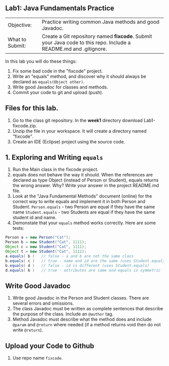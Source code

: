 ## Lab1: Java Fundamentals Practice

|   |   |
|---------|--------------------------------------------------|
|Objective: |Practice writing common Java methods and good Javadoc.|
|What to Submit: |Create a Git repository named **fixcode**. Submit your Java code to this repo. Include a README.md and .gitignore.            |

In this lab you will do these things:

1. Fix some bad code in the "fixcode" project.
2. Write an "equals" method, and discover why it should always be declared as `equals(Object other)`.
3. Write good Javadoc for classes and methods.
4. Commit your code to git and upload (push).

## Files for this lab.

1. Go to the class git repository. In the **week1** directory download Lab1-fixcode.zip.
2. Unzip the file in your workspace.  It will create a directory named "fixcode".
3. Create an IDE (Eclipse) project using the source code.


## 1. Exploring and Writing `equals`

1. Run the Main class in the fixcode project.
2. equals does not behave the way it should. When the references are declared as type Object (instead of Person or Student), equals returns the wrong answer.  Why? Write your answer in the project README.md file.
3. Look at the "Java Fundamental Methods" document (online) for the correct way to write equals and implement it in both Person and Student.
 `Person.equals` - two Person are equal if they have the same name
 `Student.equals` - two Students are equal if they have the same student id and name.
4. Demonstate that your `equals` method works correctly.  Here are some tests:
```java
Person a = new Person("Cat");
Person b = new Student("Cat", 1111);
Object c = new Student("Cat", 1111);
Object t = new Student("Cat", 1112);
a.equals( b )   // false - a and b are not the same class
b.equals( c )   // true - name and id are the same (uses Student.equals)
b.equals( d )   // false - id is different (uses Student.equals)
d.equals( b )   // true - attributes are same and equals is symmetric
```

## Write Good Javadoc

1. Write good Javadoc in the Person and Student classes. There are several errors and omissions.
2. The class Javadoc must be written as complete sentences that describe the purpose of the class.  Include an `@author` tag.
3. Method Javadoc must describe what the method does and include `@param` and `@return` where needed (if a method returns void then do not write `@return`).

## Upload your Code to Github

1. Use repo name `fixcode`.

